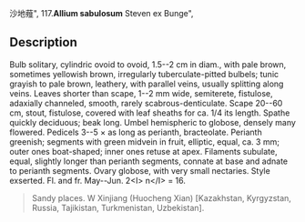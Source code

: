 沙地薤",
117.**Allium sabulosum** Steven ex Bunge",

## Description
Bulb solitary, cylindric ovoid to ovoid, 1.5--2 cm in diam., with pale brown, sometimes yellowish brown, irregularly tuberculate-pitted bulbels; tunic grayish to pale brown, leathery, with parallel veins, usually splitting along veins. Leaves shorter than scape, 1--2 mm wide, semiterete, fistulose, adaxially channeled, smooth, rarely scabrous-denticulate. Scape 20--60 cm, stout, fistulose, covered with leaf sheaths for ca. 1/4 its length. Spathe quickly deciduous; beak long. Umbel hemispheric to globose, densely many flowered. Pedicels 3--5 × as long as perianth, bracteolate. Perianth greenish; segments with green midvein in fruit, elliptic, equal, ca. 3 mm; outer ones boat-shaped; inner ones retuse at apex. Filaments subulate, equal, slightly longer than perianth segments, connate at base and adnate to perianth segments. Ovary globose, with very small nectaries. Style exserted. Fl. and fr. May--Jun. 2&lt;I&gt; n&lt;/I&gt; = 16.

> Sandy places. W Xinjiang (Huocheng Xian) [Kazakhstan, Kyrgyzstan, Russia, Tajikistan, Turkmenistan, Uzbekistan].

